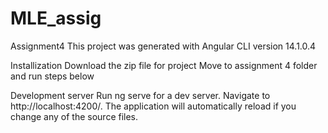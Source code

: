# MLE_assig
Assignment4
This project was generated with Angular CLI version 14.1.0.4

Installization
Download the zip file for project Move to assignment 4 folder and run steps below

Development server
Run ng serve for a dev server. Navigate to http://localhost:4200/. The application will automatically reload if you change any of the source files.
